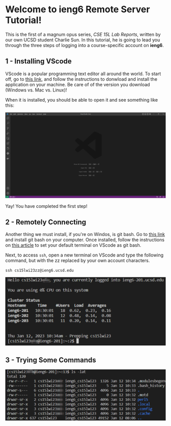 # Welcome to ieng6 Remote Server Tutorial!

This is the first of a magnum opus series, *CSE 15L Lab Reports*, written by our own UCSD student Charlie Sun. In this tutorial, he is going to lead you through the three steps of logging into a course-specific account on __ieng6__. 

## 1 - Installing VScode
VScode is a popular programming text editor all around the world. To start off, go to [this link](code.visualstudio.com), and follow the instructions to donwload and install the application on your machine. Be care of of the version you download (Windows vs. Mac vs. Linux)!

When it is installed, you should be able to open it and see something like this: 

![Image](lab1_image1.png)

Yay! You have completed the first step!


## 2 - Remotely Connecting
Another thing we must install, if you're on Windos, is git bash. Go to [this link](https://gitforwindows.org/) and install git bash on your computer. Once installed, follow the instructions on [this article](https://stackoverflow.com/questions/42606837/how-do-i-use-bash-on-windows-from-the-visual-studio-code-integrated-terminal/50527994#50527994) to set your default terminal on VScode as git bash. 

Next, to access `ssh`, open a new terminal on VScode and type the following command, but with the zz replaced by your own account characters. 
```
ssh cs15lwi23zz@ieng6.ucsd.edu
```



![Image](lab1_image2.png)


## 3 - Trying Some Commands

![Image](lab1_image3.png)
